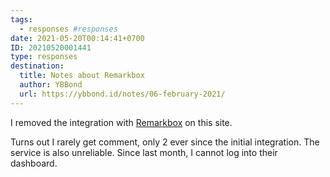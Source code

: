 ```yaml
---
tags:
  - responses #responses
date: 2021-05-20T00:14:41+0700
ID: 20210520001441
type: responses
destination:
  title: Notes about Remarkbox
  author: YBBond
  url: https://ybbond.id/notes/06-february-2021/
---
```


I removed the integration with [Remarkbox](https://www.remarkbox.com/) on this site.

Turns out I rarely get comment, only 2 ever since the initial integration. The service is also unreliable. Since last month, I cannot log into their dashboard.